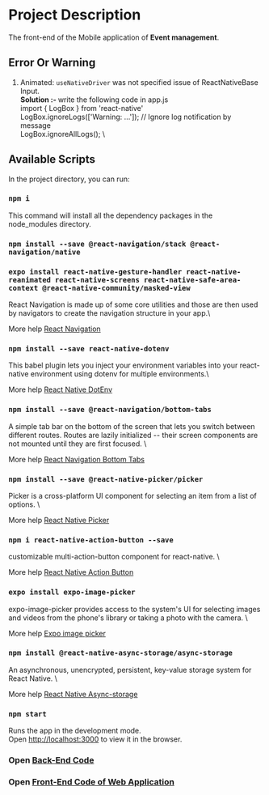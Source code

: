 # Project Description

The front-end of the Mobile application of <strong>Event management</strong>. <br>

## Error Or Warning

1.  Animated: `useNativeDriver` was not specified issue of ReactNativeBase Input. \
    <strong>Solution :- </strong> write the following code in app.js \
     import { LogBox } from 'react-native' \
     LogBox.ignoreLogs(['Warning: ...']); // Ignore log notification by message \
     LogBox.ignoreAllLogs(); \

## Available Scripts

In the project directory, you can run:

### `npm i`

This command will install all the dependency packages in the node_modules directory.

### `npm install --save @react-navigation/stack @react-navigation/native`

### `expo install react-native-gesture-handler react-native-reanimated react-native-screens react-native-safe-area-context @react-native-community/masked-view`

React Navigation is made up of some core utilities and those are then used by navigators to create the navigation structure in your app.\

More help [React Navigation](https://reactnavigation.org/docs/getting-started)

### `npm install --save react-native-dotenv`

This babel plugin lets you inject your environment variables into your react-native environment using dotenv for multiple environments.\

More help [React Native DotEnv](https://www.npmjs.com/package/react-native-dotenv)

### `npm install --save @react-navigation/bottom-tabs`

A simple tab bar on the bottom of the screen that lets you switch between different routes. Routes are lazily initialized -- their screen components are not mounted until they are first focused. \

More help [React Navigation Bottom Tabs](https://reactnavigation.org/docs/bottom-tab-navigator)

### `npm install --save @react-native-picker/picker`

Picker is a cross-platform UI component for selecting an item from a list of options. \

More help [React Native Picker](https://github.com/react-native-picker/picker)

### `npm i react-native-action-button --save`

customizable multi-action-button component for react-native. \

More help [React Native Action Button](https://github.com/mastermoo/react-native-action-button)

### `expo install expo-image-picker`

expo-image-picker provides access to the system's UI for selecting images and videos from the phone's library or taking a photo with the camera. \

More help [Expo image picker](https://docs.expo.io/versions/latest/sdk/imagepicker/)

### `npm install @react-native-async-storage/async-storage`

An asynchronous, unencrypted, persistent, key-value storage system for React Native. \

More help [React Native Async-storage](https://github.com/react-native-async-storage/async-storage)

### `npm start`

Runs the app in the development mode.<br />
Open [http://localhost:3000](http://localhost:3000) to view it in the browser.

### Open [Back-End Code](https://github.com/asadhameed/event-management-backend)

### Open [Front-End Code of Web Application](https://github.com/asadhameed/event-management-frontend)
